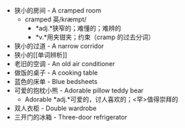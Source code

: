 - 狭小的房间 - A cramped room
	- cramped 英/kræmpt/
		- *adj.*狭窄的；难懂的；难辨的
		- *v.*用夹钳夹；约束（cramp 的过去分词）
- 狭小的过道 - A narrow corridor
- 狭小的[[单词辨析]]
- 老旧的空调 - An old air conditioner
- 做饭的桌子 - A cooking table
- 蓝色的床单 - Blue bedsheets
- 可爱的抱枕小熊 - Adorable pillow teddy bear
	- Adorable  *adj.*可爱的，讨人喜欢的；<罕>值得崇拜的
- 双人衣柜 - Double wardrobe
- 三开门的冰箱 - Three-door refrigerator